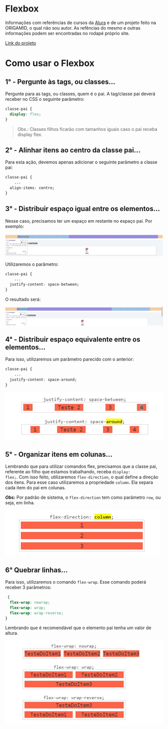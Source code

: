 # Flexbox

Informações com referências de cursos da [Alura](https://cursos.alura.com.br) e de um projeto feito na ORIGAMID, o qual não sou autor. As refências do mesmo e outras informações podem ser encontradas no rodapé próprio site.

[Link do projeto](https://origamid.com/projetos/flexbox-guia-completo/)

# Como usar o Flexbox

## 1° - Pergunte às tags, ou classes...

Pergunte para as tags, ou classes, quem é o pai. A tag/classe pai deverá receber no CSS o seguinte parâmetro:

```css
classe-pai {
  display: flex;
}
```

> Obs.: Classes filhos ficarão com tamanhos iguais caso o pai receba display flex.

## 2° - Alinhar itens ao centro da classe pai...

Para esta ação, devemos apenas adicionar o seguinte parâmetro a classe pai:

```css
classe-pai {
    ...
  align-items: centro;
}
```

## 3° - Distribuir espaço igual entre os elementos...

Nesse caso, precisamos ter um espaço em restante no espaço pai.
Por exemplo:

![Barra de navegação com título "Alurinha" à esquerda e um menu à direita.](./img/3-space-between.jpeg)

Utilizaremos o parâmetro:

```css
classe-pai {
    ...
  justify-content: space-between;
}
```

O resultado será:

![Barra de navegação com título "Alurinha" à esquerda, menu ao meio, e um espaço à direita.](./img/3-space-between-fixed.jpeg)

## 4° - Distribuir espaço equivalente entre os elementos...

Para isso, utilizaremos um parâmetro parecido com o anterior:

```css
classe-pai {
    ...
  justify-content: space-around;
}
```

![Exemplos de espaços com between e around.](./img/4-around.jpeg)

## 5° - Organizar itens em colunas...

Lembrando que para utilizar comandos flex, precisamos que a classe pai, referente ao filho que estamos trabalhando, receba <code>display: flex;</code>. Com isso feito, utilizaremos <code>flex-direction</code>, o qual define a direção dos itens. Para esse caso utilizaremos a propriedade <code>column</code>. Ela separa cada item do pai em colunas.

**_Obs:_** Por padrão de sistema, o <code>flex-direction</code> tem como parâmetro <code>row</code>, ou seja, em linha.

![Exemlplo da utilização de column](./img/column.jpeg)

## 6° Quebrar linhas...

Para isso, utilizaremos o comando <code>flex-wrap</code>. Esse comando poderá receber 3 parâmetros:

```css
 {
  flex-wrap: nowrap;
  flex-wrap: wrap;
  flex-wrap: wrap-reverse;
}
```

Lembrando que é recomendável que o elemento pai tenha um valor de altura.

![Exemplo da utilização de flex-wrap](./img/wrap.jpeg)
